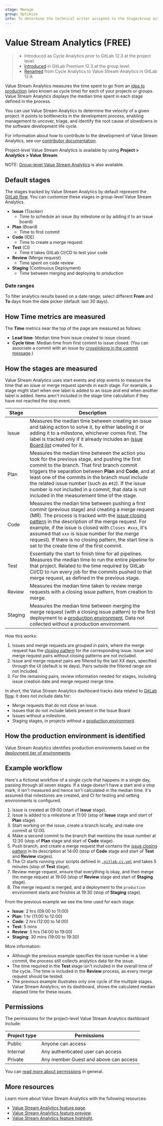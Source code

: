 ```yaml
---
stage: Manage
group: Optimize
info: To determine the technical writer assigned to the Stage/Group associated with this page, see https://about.gitlab.com/handbook/engineering/ux/technical-writing/#assignments
---
```


# Value Stream Analytics **(FREE)**

> - Introduced as Cycle Analytics prior to GitLab 12.3 at the project level.
> - [Introduced](https://gitlab.com/gitlab-org/gitlab/-/issues/12077) in GitLab Premium 12.3 at the group level.
> - [Renamed](https://gitlab.com/gitlab-org/gitlab/-/merge_requests/23427) from Cycle Analytics to Value Stream Analytics in GitLab 12.8.

Value Stream Analytics measures the time spent to go from an
[idea to production](https://about.gitlab.com/blog/2016/08/05/continuous-integration-delivery-and-deployment-with-gitlab/#from-idea-to-production-with-gitlab)
(also known as cycle time) for each of your projects or groups. Value Stream Analytics displays the median time
spent in each stage defined in the process.

You can use Value Stream Analytics to determine the velocity of a given
project. It points to bottlenecks in the development process, enabling management
to uncover, triage, and identify the root cause of slowdowns in the software development life cycle.

For information about how to contribute to the development of Value Stream Analytics, see our [contributor documentation](../../development/value_stream_analytics.md).

Project-level Value Stream Analytics is available by using **Project > Analytics > Value Stream**.

NOTE:
[Group-level Value Stream Analytics](../group/value_stream_analytics) is also available.

## Default stages

The stages tracked by Value Stream Analytics by default represent the [GitLab flow](../../topics/gitlab_flow.md). You can customize these stages in group-level Value Stream Analytics.

- **Issue** (Tracker)
  - Time to schedule an issue (by milestone or by adding it to an issue board)
- **Plan** (Board)
  - Time to first commit
- **Code** (IDE)
  - Time to create a merge request
- **Test** (CI)
  - Time it takes GitLab CI/CD to test your code
- **Review** (Merge request)
  - Time spent on code review
- **Staging** (Continuous Deployment)
  - Time between merging and deploying to production

### Date ranges

To filter analytics results based on a date range,
select different **From** and **To** days
from the date picker (default: last 30 days).

## How Time metrics are measured

The **Time** metrics near the top of the page are measured as follows:

- **Lead time**: Median time from issue created to issue closed.
- **Cycle time**: Median time from first commit to issue closed. (You can associate a commit with an issue by [crosslinking in the commit message](../project/issues/crosslinking_issues.md#from-commit-messages).)

## How the stages are measured

Value Stream Analytics uses start events and stop events to measure the time that an issue or merge request spends in each stage.
For example, a stage might start when one label is added to an issue and end when another label is added.
Items aren't included in the stage time calculation if they have not reached the stop event.

| Stage   | Description   |
|---------|---------------|
| Issue   | Measures the median time between creating an issue and taking action to solve it, by either labeling it or adding it to a milestone, whichever comes first. The label is tracked only if it already includes an [Issue Board list](../project/issue_board.md) created for it. |
| Plan    | Measures the median time between the action you took for the previous stage, and pushing the first commit to the branch. That first branch commit triggers the separation between **Plan** and **Code**, and at least one of the commits in the branch must include the related issue number (such as `#42`). If the issue number is *not* included in a commit, that data is not included in the measurement time of the stage. |
| Code    | Measures the median time between pushing a first commit (previous stage) and creating a merge request (MR). The process is tracked with the [issue closing pattern](../project/issues/managing_issues.md#closing-issues-automatically) in the description of the merge request. For example, if the issue is closed with `Closes #xxx`, it's assumed that `xxx` is issue number for the merge request). If there is no closing pattern, the start time is set to the create time of the first commit. |
| Test    | Essentially the start to finish time for all pipelines. Measures the median time to run the entire pipeline for that project. Related to the time required by GitLab CI/CD to run every job for the commits pushed to that merge request, as defined in the previous stage. |
| Review  | Measures the median time taken to review merge requests with a closing issue pattern, from creation to merge. |
| Staging | Measures the median time between merging the merge request (with a closing issue pattern) to the first deployment to a [production environment](#how-the-production-environment-is-identified). Data not collected without a production environment. |

How this works:

1. Issues and merge requests are grouped in pairs, where the merge request has the
   [closing pattern](../project/issues/managing_issues.md#closing-issues-automatically)
   for the corresponding issue. Issue and merge request pairs without closing patterns are
   not included.
1. Issue and merge request pairs are filtered by the last XX days, specified through the UI
   (default is `90` days). Pairs outside the filtered range are not included.
1. For the remaining pairs, review information needed for stages, including
   issue creation date and merge request merge time.

In short, the Value Stream Analytics dashboard tracks data related to [GitLab flow](../../topics/gitlab_flow.md). It does not include data for:

- Merge requests that do not close an issue.
- Issues that do not include labels present in the Issue Board
- Issues without a milestone.
- Staging stages, in projects without a [production environment](#how-the-production-environment-is-identified).

## How the production environment is identified

Value Stream Analytics identifies production environments based on the
[deployment tier of environments](../../ci/environments/index.md#deployment-tier-of-environments).

## Example workflow

Here's a fictional workflow of a single cycle that happens in a
single day, passing through all seven stages. If a stage doesn't have
a start and a stop mark, it isn't measured and hence isn't calculated in the median
time. It's assumed that milestones are created, and CI for testing and setting
environments is configured.

1. Issue is created at 09:00 (start of **Issue** stage).
1. Issue is added to a milestone at 11:00 (stop of **Issue** stage and start of
   **Plan** stage).
1. Start working on the issue, create a branch locally, and make one commit at
   12:00.
1. Make a second commit to the branch that mentions the issue number at 12:30
   (stop of **Plan** stage and start of **Code** stage).
1. Push branch, and create a merge request that contains the [issue closing pattern](../project/issues/managing_issues.md#closing-issues-automatically)
   in its description at 14:00 (stop of **Code** stage and start of **Test** and
   **Review** stages).
1. The CI starts running your scripts defined in [`.gitlab-ci.yml`](../../ci/yaml/README.md) and
   takes 5 minutes (stop of **Test** stage).
1. Review merge request, ensure that everything is okay, and then merge the merge
   request at 19:00 (stop of **Review** stage and start of **Staging** stage).
1. The merge request is merged, and a deployment to the `production`
   environment starts and finishes at 19:30 (stop of **Staging** stage).

From the previous example we see the time used for each stage:

- **Issue**: 2 hrs (09:00 to 11:00)
- **Plan**: 1 hr (11:00 to 12:00)
- **Code**: 2 hrs (12:00 to 14:00)
- **Test**: 5 mins
- **Review**: 5 hrs (14:00 to 19:00)
- **Staging**: 30 mins (19:00 to 19:30)

More information:

- Although the previous example specifies the issue number in a later commit, the process
  still collects analytics data for the issue.
- The time required in the **Test** stage isn't included in the overall time of
  the cycle. The time is included in the **Review** process, as every merge request should be
  tested.
- The previous example illustrates only one cycle of the multiple stages. Value
  Stream Analytics, on its dashboard, shows the calculated median elapsed time
  for these issues.

## Permissions

The permissions for the project-level Value Stream Analytics dashboard include:

| Project type | Permissions                           |
|--------------|---------------------------------------|
| Public       | Anyone can access                     |
| Internal     | Any authenticated user can access     |
| Private      | Any member Guest and above can access |

You can [read more about permissions](../../user/permissions.md) in general.

## More resources

Learn more about Value Stream Analytics with the following resources:

- [Value Stream Analytics feature page](https://about.gitlab.com/stages-devops-lifecycle/value-stream-analytics/).
- [Value Stream Analytics feature preview](https://about.gitlab.com/blog/2016/09/16/feature-preview-introducing-cycle-analytics/).
- [Value Stream Analytics feature highlight](https://about.gitlab.com/blog/2016/09/21/cycle-analytics-feature-highlight/).

